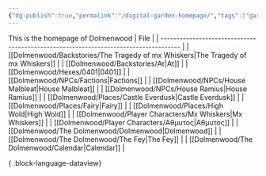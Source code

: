 ```yaml
---
{"dg-publish":true,"permalink":"/digital-garden-homepage/","tags":["gardenEntry"]}
---
```


This is the homepage of Dolmenwood
| File                                                                                 |
| ------------------------------------------------------------------------------------ |
| [[Dolmenwood/Backstories/The Tragedy of mx Whiskers\|The Tragedy of mx Whiskers]] |
| [[Dolmenwood/Backstories/Ατ\|Ατ]]                                                 |
| [[Dolmenwood/Hexes/0401\|0401]]                                                   |
| [[Dolmenwood/NPCs/Factions\|Factions]]                                            |
| [[Dolmenwood/NPCs/House Malbleat\|House Malbleat]]                                |
| [[Dolmenwood/NPCs/House Ramius\|House Ramius]]                                    |
| [[Dolmenwood/Places/Castle Everdusk\|Castle Everdusk]]                            |
| [[Dolmenwood/Places/Fairy\|Fairy]]                                                |
| [[Dolmenwood/Places/High Wold\|High Wold]]                                        |
| [[Dolmenwood/Player Characters/Mx Whiskers\|Mx Whiskers]]                         |
| [[Dolmenwood/Player Characters/Αθμυτος\|Αθμυτος]]                                 |
| [[Dolmenwood/The Dolmenwood/Dolmenwood\|Dolmenwood]]                              |
| [[Dolmenwood/The Dolmenwood/The Fey\|The Fey]]                                    |
| [[Dolmenwood/The Dolmenwood/Calendar\|Calendar]]                                  |

{ .block-language-dataview}
